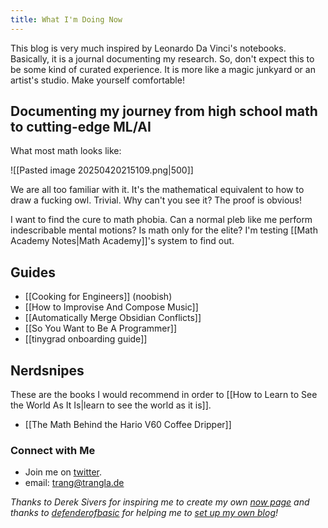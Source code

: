 ```yaml
---
title: What I'm Doing Now
---
```

This blog is very much inspired by Leonardo Da Vinci's notebooks. Basically, it is a journal documenting my research. So, don't expect this to be some kind of curated experience. It is more like a magic junkyard or an artist's studio. Make yourself comfortable!
## Documenting my journey from high school math to cutting-edge ML/AI

What most math looks like:

![[Pasted image 20250420215109.png|500]]

We are all too familiar with it. It's the mathematical equivalent to how to draw a fucking owl. Trivial. Why can't you see it? The proof is obvious!

I want to find the cure to math phobia. Can a normal pleb like me perform indescribable mental motions? Is math only for the elite? I'm testing [[Math Academy Notes|Math Academy]]'s system to find out.

## Guides

- [[Cooking for Engineers]] (noobish)
- [[How to Improvise And Compose Music]]
- [[Automatically Merge Obsidian Conflicts]]
- [[So You Want to Be A Programmer]]
- [[tinygrad onboarding guide]]

## Nerdsnipes

These are the books I would recommend in order to [[How to Learn to See the World As It Is|learn to see the world as it is]].

- [[The Math Behind the Hario V60 Coffee Dripper]]
### Connect with Me
- Join me on [twitter](https://x.com/trangquest).
- email: trang@trangla.de


*Thanks to Derek Sivers for inspiring me to create my own [now page](https://nownownow.com/about) and thanks to [defenderofbasic](https://x.com/DefenderOfBasic) for helping me to [set up my own blog](https://github.com/DefenderOfBasic/obsidian-quartz-template)!*
